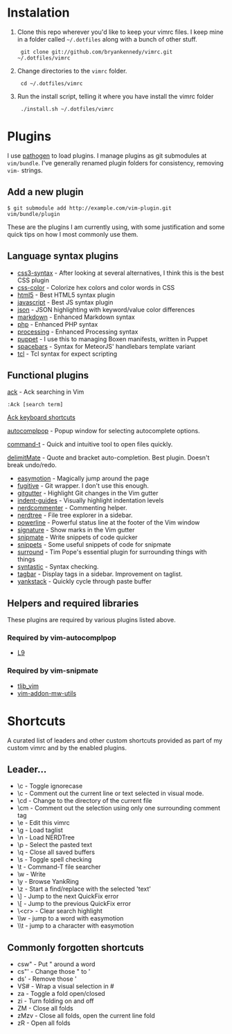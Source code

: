 # Instalation
1. Clone this repo wherever you'd like to keep your vimrc files. I keep mine in a folder called `~/.dotfiles` along with a bunch of other stuff.

        git clone git://github.com/bryankennedy/vimrc.git ~/.dotfiles/vimrc

1. Change directories to the `vimrc` folder.

        cd ~/.dotfiles/vimrc

1. Run the install script, telling it where you have install the vimrc folder

        ./install.sh ~/.dotfiles/vimrc

# Plugins
I use [pathogen](https://github.com/tpope/vim-pathogen) to load plugins. I manage plugins as git submodules at `vim/bundle`. I've generally renamed plugin folders for consistency, removing `vim-` strings.

## Add a new plugin

    $ git submodule add http://example.com/vim-plugin.git vim/bundle/plugin

These are the plugins I am currently using, with some justification and some quick tips on how I most commonly use them.

## Language syntax plugins
* [css3-syntax](https://github.com/hail2u/vim-css3-syntax) - After looking at several alternatives, I think this is the best CSS plugin
* [css-color](https://github.com/ap/vim-css-color/) - Colorize hex colors and color words in CSS
* [html5](https://github.com/othree/html5.vim/) - Best HTML5 syntax plugin
* [javascript](https://github.com/pangloss/vim-javascript/) - Best JS syntax plugin
* [json](https://github.com/elzr/vim-json) - JSON highlighting with keyword/value color differences
* [markdown](https://github.com/plasticboy/vim-markdown/) - Enhanced Markdown syntax
* [php](https://github.com/StanAngeloff/php.vim) - Enhanced PHP syntax
* [processing](https://github.com/sophacles/vim-processing/) - Enhanced Processing syntax
* [puppet](https://github.com/rodjek/vim-puppet/) - I use this to managing Boxen manifests, written in Puppet
* [spacebars](https://github.com/Slava/vim-spacebars/) - Syntax for MeteorJS' handlebars template variant
* [tcl](https://github.com/vim-scripts/tcl.vim--smithfield/) - Tcl syntax for expect scripting

## Functional plugins

[ack](https://github.com/mileszs/ack.vim) - Ack searching in Vim

    :Ack [search term]

[Ack keyboard shortcuts](https://github.com/mileszs/ack.vim#keyboard-shortcuts)

[autocomplpop](http://www.vim.org/scripts/script.php?script_id=1879) - Popup window for selecting autocomplete options.

[command-t](https://github.com/wincent/command-t) - Quick and intuitive tool to open files quickly.

[delimitMate](https://github.com/Raimondi/delimitMate) - Quote and bracket auto-completion. Best plugin. Doesn't break undo/redo.

* [easymotion](https://github.com/Lokaltog/vim-easymotion/) - Magically jump around the page
* [fugitive](https://github.com/tpope/vim-fugitive/) - Git wrapper. I don't use this enough.
* [gitgutter](https://github.com/airblade/vim-gitgutter/) - Highlight Git changes in the Vim gutter
* [indent-guides](https://github.com/nathanaelkane/vim-indent-guides/) - Visually highlight indentation levels
* [nerdcommenter](https://github.com/scrooloose/nerdcommenter/) - Commenting helper.
* [nerdtree](https://github.com/scrooloose/nerdtree/) - File tree explorer in a sidebar.
* [powerline](https://github.com/Lokaltog/vim-powerline) - Powerful status line at the footer of the Vim window
* [signature](https://github.com/kshenoy/vim-signature) - Show marks in the Vim gutter
* [snipmate](https://github.com/garbas/vim-snipmate) - Write snippets of code quicker
* [snippets](https://github.com/honza/vim-snippets.git) - Some useful snippets of code for snipmate
* [surround](https://github.com/tpope/vim-surround/) - Tim Pope's essential plugin for surrounding things with things
* [syntastic](https://github.com/scrooloose/syntastic/) - Syntax checking.
* [tagbar](https://github.com/majutsushi/tagbar) - Display tags in a sidebar. Improvement on taglist.
* [yankstack](https://github.com/maxbrunsfeld/vim-yankstack) - Quickly cycle through paste buffer

## Helpers and required libraries
These plugins are required by various plugins listed above.
### Required by vim-autocomplpop
* [L9](http://www.vim.org/scripts/script.php?script_id=3252)

### Required by vim-snipmate
* [tlib_vim](https://github.com/tomtom/tlib_vim.git)
* [vim-addon-mw-utils](https://github.com/MarcWeber/vim-addon-mw-utils.git)

# Shortcuts
A curated list of leaders and other custom shortcuts provided as part of my custom vimrc and by the enabled plugins.

## Leader...
* \c - Toggle ignorecase
* \c<space> - Comment out the current line or text selected in visual mode.
* \cd - Change to the directory of the current file
* \cm - Comment out the selection using only one surrounding comment tag
* \e - Edit this vimrc
* \g - Load taglist
* \n - Load NERDTree
* \p - Select the pasted text
* \q - Close all saved buffers
* \s - Toggle spell checking
* \t - Command-T file searcher
* \w - Write
* \y - Browse YankRing
* \z - Start a find/replace with the selected 'text'
* \\\] - Jump to the next QuickFix error
* \\\[ - Jump to the previous QuickFix error
* \\\<cr> - Clear search highlight
* \\\w - jump to a word with easymotion
* \\\t - jump to a character with easymotion

## Commonly forgotten shortcuts
* csw" - Put " around a word
* cs"' - Change those " to '
* ds' - Remove those '
* VS# - Wrap a visual selection in #
* za - Toggle a fold open/closed
* zi - Turn folding on and off
* ZM - Close all folds
* zMzv - Close all folds, open the current line fold
* zR - Open all folds
